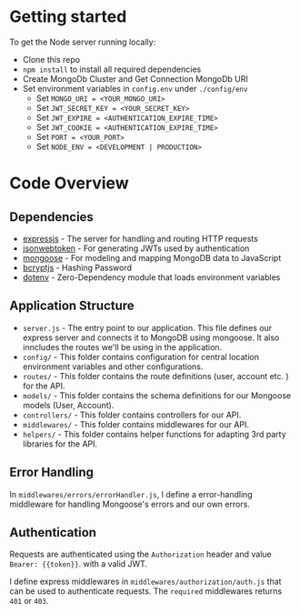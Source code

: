 # Getting started

To get the Node server running locally:

- Clone this repo
- `npm install` to install all required dependencies
- Create MongoDb Cluster and Get Connection MongoDb URI
- Set environment variables in `config.env` under `./config/env`
  * Set `MONGO_URI = <YOUR_MONGO_URI>`
  * Set `JWT_SECRET_KEY = <YOUR_SECRET_KEY>`
  * Set `JWT_EXPIRE = <AUTHENTICATION_EXPIRE_TIME>`
  * Set `JWT_COOKIE = <AUTHENTICATION_EXPIRE_TIME>`
  * Set `PORT = <YOUR_PORT>`
  * Set `NODE_ENV = <DEVELOPMENT | PRODUCTION>`


# Code Overview

## Dependencies

- [expressjs](https://github.com/expressjs/express) - The server for handling and routing HTTP requests
- [jsonwebtoken](https://github.com/auth0/node-jsonwebtoken) - For generating JWTs used by authentication
- [mongoose](https://github.com/Automattic/mongoose) - For modeling and mapping MongoDB data to JavaScript 
- [bcryptjs](https://github.com/dodo/node-slug) - Hashing Password
- [dotenv](https://github.com/motdotla/dotenv) - Zero-Dependency module that loads environment variables


## Application Structure

- `server.js` - The entry point to our application. This file defines our express server and connects it to MongoDB using mongoose. It also inncludes the routes we'll be using in the application.
- `config/` - This folder contains configuration for central location environment variables and other configurations.
- `routes/` - This folder contains the route definitions (user, account etc. ) for the API.
- `models/` - This folder contains the schema definitions for our Mongoose models (User, Account).
- `controllers/` - This folder contains controllers for our API.
- `middlewares/` - This folder contains middlewares for our API.
- `helpers/` - This folder contains helper functions for adapting 3rd party libraries for the API.


## Error Handling

In `middlewares/errors/errorHandler.js`, I define a error-handling middleware for handling Mongoose's errors and our own errors.

## Authentication

Requests are authenticated using the `Authorization` header and value `Bearer: {{token}}`. with a valid JWT. 

I define express middlewares in `middlewares/authorization/auth.js` that can be used to authenticate requests. The `required` middlewares returns `401` or `403`.

